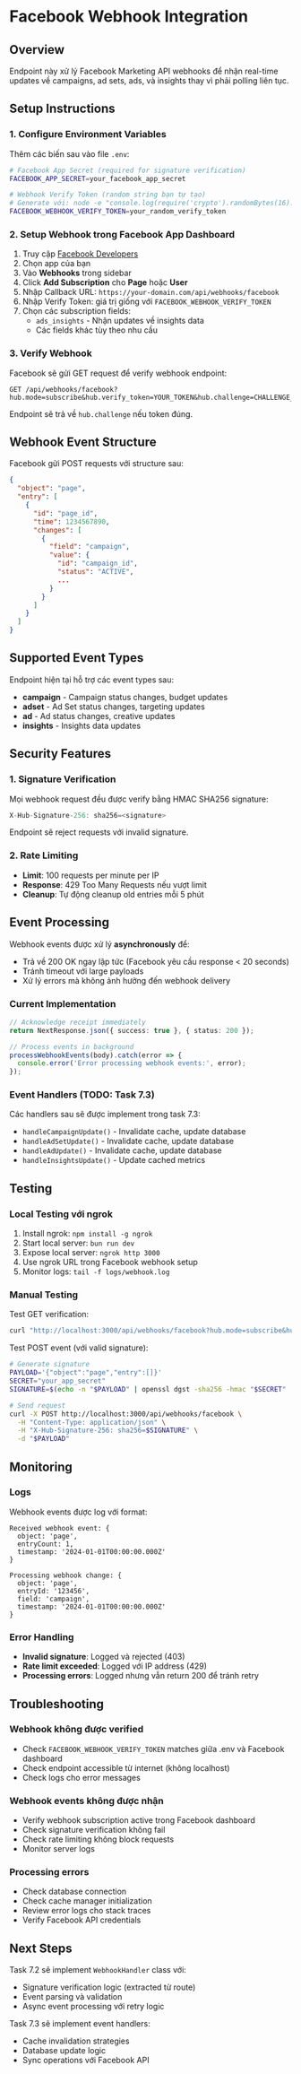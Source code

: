 # Facebook Webhook Integration

## Overview

Endpoint này xử lý Facebook Marketing API webhooks để nhận real-time updates về campaigns, ad sets, ads, và insights thay vì phải polling liên tục.

## Setup Instructions

### 1. Configure Environment Variables

Thêm các biến sau vào file `.env`:

```bash
# Facebook App Secret (required for signature verification)
FACEBOOK_APP_SECRET=your_facebook_app_secret

# Webhook Verify Token (random string bạn tự tạo)
# Generate với: node -e "console.log(require('crypto').randomBytes(16).toString('hex'))"
FACEBOOK_WEBHOOK_VERIFY_TOKEN=your_random_verify_token
```

### 2. Setup Webhook trong Facebook App Dashboard

1. Truy cập [Facebook Developers](https://developers.facebook.com/apps)
2. Chọn app của bạn
3. Vào **Webhooks** trong sidebar
4. Click **Add Subscription** cho **Page** hoặc **User**
5. Nhập Callback URL: `https://your-domain.com/api/webhooks/facebook`
6. Nhập Verify Token: giá trị giống với `FACEBOOK_WEBHOOK_VERIFY_TOKEN`
7. Chọn các subscription fields:
   - `ads_insights` - Nhận updates về insights data
   - Các fields khác tùy theo nhu cầu

### 3. Verify Webhook

Facebook sẽ gửi GET request để verify webhook endpoint:

```
GET /api/webhooks/facebook?hub.mode=subscribe&hub.verify_token=YOUR_TOKEN&hub.challenge=CHALLENGE_STRING
```

Endpoint sẽ trả về `hub.challenge` nếu token đúng.

## Webhook Event Structure

Facebook gửi POST requests với structure sau:

```json
{
  "object": "page",
  "entry": [
    {
      "id": "page_id",
      "time": 1234567890,
      "changes": [
        {
          "field": "campaign",
          "value": {
            "id": "campaign_id",
            "status": "ACTIVE",
            ...
          }
        }
      ]
    }
  ]
}
```

## Supported Event Types

Endpoint hiện tại hỗ trợ các event types sau:

- **campaign** - Campaign status changes, budget updates
- **adset** - Ad Set status changes, targeting updates
- **ad** - Ad status changes, creative updates
- **insights** - Insights data updates

## Security Features

### 1. Signature Verification

Mọi webhook request đều được verify bằng HMAC SHA256 signature:

```typescript
X-Hub-Signature-256: sha256=<signature>
```

Endpoint sẽ reject requests với invalid signature.

### 2. Rate Limiting

- **Limit**: 100 requests per minute per IP
- **Response**: 429 Too Many Requests nếu vượt limit
- **Cleanup**: Tự động cleanup old entries mỗi 5 phút

## Event Processing

Webhook events được xử lý **asynchronously** để:
- Trả về 200 OK ngay lập tức (Facebook yêu cầu response < 20 seconds)
- Tránh timeout với large payloads
- Xử lý errors mà không ảnh hưởng đến webhook delivery

### Current Implementation

```typescript
// Acknowledge receipt immediately
return NextResponse.json({ success: true }, { status: 200 });

// Process events in background
processWebhookEvents(body).catch(error => {
  console.error('Error processing webhook events:', error);
});
```

### Event Handlers (TODO: Task 7.3)

Các handlers sau sẽ được implement trong task 7.3:

- `handleCampaignUpdate()` - Invalidate cache, update database
- `handleAdSetUpdate()` - Invalidate cache, update database
- `handleAdUpdate()` - Invalidate cache, update database
- `handleInsightsUpdate()` - Update cached metrics

## Testing

### Local Testing với ngrok

1. Install ngrok: `npm install -g ngrok`
2. Start local server: `bun run dev`
3. Expose local server: `ngrok http 3000`
4. Use ngrok URL trong Facebook webhook setup
5. Monitor logs: `tail -f logs/webhook.log`

### Manual Testing

Test GET verification:

```bash
curl "http://localhost:3000/api/webhooks/facebook?hub.mode=subscribe&hub.verify_token=YOUR_TOKEN&hub.challenge=test123"
```

Test POST event (với valid signature):

```bash
# Generate signature
PAYLOAD='{"object":"page","entry":[]}'
SECRET="your_app_secret"
SIGNATURE=$(echo -n "$PAYLOAD" | openssl dgst -sha256 -hmac "$SECRET" | sed 's/^.* //')

# Send request
curl -X POST http://localhost:3000/api/webhooks/facebook \
  -H "Content-Type: application/json" \
  -H "X-Hub-Signature-256: sha256=$SIGNATURE" \
  -d "$PAYLOAD"
```

## Monitoring

### Logs

Webhook events được log với format:

```
Received webhook event: {
  object: 'page',
  entryCount: 1,
  timestamp: '2024-01-01T00:00:00.000Z'
}

Processing webhook change: {
  object: 'page',
  entryId: '123456',
  field: 'campaign',
  timestamp: '2024-01-01T00:00:00.000Z'
}
```

### Error Handling

- **Invalid signature**: Logged và rejected (403)
- **Rate limit exceeded**: Logged với IP address (429)
- **Processing errors**: Logged nhưng vẫn return 200 để tránh retry

## Troubleshooting

### Webhook không được verified

- Check `FACEBOOK_WEBHOOK_VERIFY_TOKEN` matches giữa .env và Facebook dashboard
- Check endpoint accessible từ internet (không localhost)
- Check logs cho error messages

### Webhook events không được nhận

- Verify webhook subscription active trong Facebook dashboard
- Check signature verification không fail
- Check rate limiting không block requests
- Monitor server logs

### Processing errors

- Check database connection
- Check cache manager initialization
- Review error logs cho stack traces
- Verify Facebook API credentials

## Next Steps

Task 7.2 sẽ implement `WebhookHandler` class với:
- Signature verification logic (extracted từ route)
- Event parsing và validation
- Async event processing với retry logic

Task 7.3 sẽ implement event handlers:
- Cache invalidation strategies
- Database update logic
- Sync operations với Facebook API

